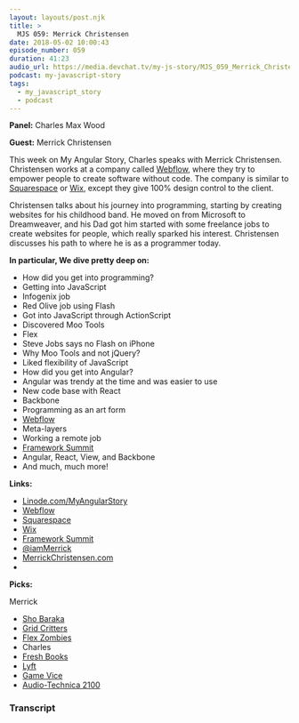 ```yaml
---
layout: layouts/post.njk
title: >
  MJS 059: Merrick Christensen
date: 2018-05-02 10:00:43
episode_number: 059
duration: 41:23
audio_url: https://media.devchat.tv/my-js-story/MJS_059_Merrick_Christensen.mp3
podcast: my-javascript-story
tags:
  - my_javascript_story
  - podcast
---
```


**Panel:** Charles Max Wood

**Guest:** Merrick Christensen

This week on My Angular Story, Charles speaks with Merrick Christensen. Christensen works at a company called [Webflow](https://webflow.com/), where they try to empower people to create software without code. The company is similar to [Squarespace](<https://www.squarespace.com/?channel=pbr&subchannel=go&campaign=branded-united-states-squarespace&subcampaign=(search-global-branded_squarespace_e)&source=us_brand&variation=229703139831&gclid=CjwKCAiA5OrTBRBlEiwAXXhT6HGLp3ZyXBxHELHdplsnSw25auTqIo>) or [Wix](https://www.wix.com/), except they give 100% design control to the client.

Christensen talks about his journey into programming, starting by creating websites for his childhood band. He moved on from Microsoft to Dreamweaver, and his Dad got him started with some freelance jobs to create websites for people, which really sparked his interest. Christensen discusses his path to where he is as a programmer today.

**In particular, We dive pretty deep on:**

- How did you get into programming?
- Getting into JavaScript
- Infogenix job
- Red Olive job using Flash
- Got into JavaScript through ActionScript
- Discovered Moo Tools
- Flex
- Steve Jobs says no Flash on iPhone
- Why Moo Tools and not jQuery?
- Liked flexibility of JavaScript
- How did you get into Angular?
- Angular was trendy at the time and was easier to use
- New code base with React
- Backbone
- Programming as an art form
- [Webflow](https://webflow.com/)
- Meta-layers
- Working a remote job
- [Framework Summit](https://www.frameworksummit.com/)
- Angular, React, View, and Backbone
- And much, much more!

**Links:**

- [Linode.com/MyAngularStory](https://promo.linode.com/myangularstory/)
- [Webflow](https://webflow.com/)
- [Squarespace](<https://www.squarespace.com/?channel=pbr&subchannel=go&campaign=branded-united-states-squarespace&subcampaign=(search-global-branded_squarespace_e)&source=us_brand&variation=229703139831&gclid=CjwKCAiA5OrTBRBlEiwAXXhT6HGLp3ZyXBxHELHdplsnSw25auTqIo>)
- [Wix](https://www.wix.com/)
- [Framework Summit](https://www.frameworksummit.com/)
- [@iamMerrick](https://twitter.com/iammerrick?lang=en)
- [MerrickChristensen.com](https://merrickchristensen.com/)
-

**Picks:**

Merrick

- [Sho Baraka](https://itunes.apple.com/us/artist/sho-baraka/260213661)
- [Grid Critters](https://gridcritters.com/p/gridcritters)
- [Flex Zombies](https://geddski.teachable.com/p/flexbox-zombies)
- Charles
- [Fresh Books](https://www.freshbooks.com/invoice?ref=11731&utm_source=pbm&utm_medium=affiliate-program&utm_influencer=419364&utm_campaign=podcast-influencers)
- [Lyft](https://www.lyft.com/)
- [Game Vice](https://gamevice.com/)
- [Audio-Technica 2100](https://www.amazon.com/Audio-Technica-ATR2100-USB-Cardioid-Dynamic-Microphone/dp/B004QJOZS4)

### Transcript

